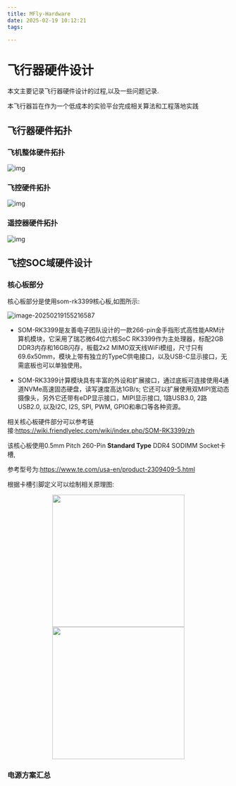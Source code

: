 ```yaml
---
title: MFly-Hardware
date: 2025-02-19 10:12:21
tags:

---
```


# 飞行器硬件设计

本文主要记录飞行器硬件设计的过程,以及一些问题记录.

本飞行器旨在作为一个低成本的实验平台完成相关算法和工程落地实践

## 飞行器硬件拓扑

### 飞机整体硬件拓扑

![img](https://tuchuang-e682.obs.cn-north-1.myhuaweicloud.com/%E9%A3%9E%E8%A1%8C%E5%99%A8%E7%BB%93%E6%9E%84%E5%9B%BE.drawio.png)

### 飞控硬件拓扑

![img](https://tuchuang-e682.obs.cn-north-1.myhuaweicloud.com/4-1%E9%A3%9E%E6%8E%A7%E7%BB%93%E6%9E%84%E5%9B%BE.drawio.png)

### 遥控器硬件拓扑

![img](https://tuchuang-e682.obs.cn-north-1.myhuaweicloud.com/%E9%81%A5%E6%8E%A7%E5%99%A8%E7%BB%93%E6%9E%84.drawio.png)

## 飞控SOC域硬件设计

### 核心板部分

核心板部分是使用som-rk3399核心板,如图所示:

![image-20250219155216587](https://tuchuang-e682.obs.cn-north-1.myhuaweicloud.com/image-20250219155216587.png)

- SOM-RK3399是友善电子团队设计的一款266-pin金手指形式高性能ARM计算机模块，它采用了瑞芯微64位六核SoC RK3399作为主处理器，标配2GB DDR3内存和16GB闪存，板载2x2 MIMO双天线WiFi模组，尺寸只有69.6x50mm，模块上带有独立的TypeC供电接口，以及USB-C显示接口，无需底板也可以单独使用。

- SOM-RK3399计算模块具有丰富的外设和扩展接口，通过底板可连接使用4通道NVMe高速固态硬盘，读写速度高达1GB/s; 它还可以扩展使用双MIPI宽动态摄像头，另外它还带有eDP显示接口，MIPI显示接口, 1路USB3.0, 2路USB2.0, 以及I2C, I2S, SPI, PWM, GPIO和串口等各种资源。

相关核心板硬件部分可以参考链接:https://wiki.friendlyelec.com/wiki/index.php/SOM-RK3399/zh

该核心板使用0.5mm Pitch 260-Pin **Standard Type** DDR4 SODIMM Socket卡槽,

参考型号为:https://www.te.com/usa-en/product-2309409-5.html

根据卡槽引脚定义可以绘制相关原理图:

<center class="half">
    <img src="https://tuchuang-e682.obs.cn-north-1.myhuaweicloud.com/image-20250219155533770.png" width="300"/>
    <img src="https://tuchuang-e682.obs.cn-north-1.myhuaweicloud.com/image-20250219155554870.png" width="300"/>
</center>

### 电源方案汇总



